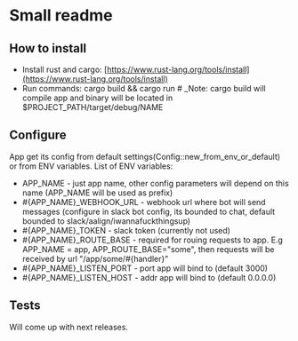 # Small readme

## How to install
* Install rust and cargo: [https://www.rust-lang.org/tools/install](https://www.rust-lang.org/tools/install)
* Run commands: cargo build && cargo run # _Note: cargo build will compile app and binary will be located in $PROJECT_PATH/target/debug/NAME

## Configure
App get its config from default settings(Config::new_from_env_or_default) or from ENV variables. List of ENV variables:
  * APP_NAME - just app name, other config parameters will depend on this name (APP_NAME will be used as prefix)
  * #{APP_NAME}_WEBHOOK_URL - webhook url where bot will send messages (configure in slack bot config, its bounded to chat, default bounded to slack/aalign/iwannafuckthingsup)
  * #{APP_NAME}_TOKEN - slack token (currently not used)
  * #{APP_NAME}_ROUTE_BASE - required for rouing requests to app. E.g APP_NAME = app, APP_ROUTE_BASE="some", then requests will be received by url "/app/some/#{handler}"
  * #{APP_NAME}_LISTEN_PORT - port app will bind to (default 3000)
  * #{APP_NAME}_LISTEN_HOST - addr app will bind to (default 0.0.0.0) 

## Tests
Will come up with next releases.
